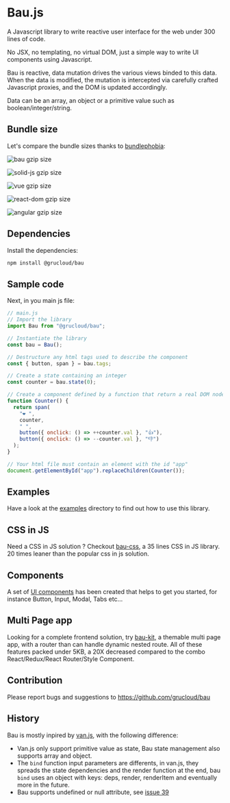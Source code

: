 # Bau.js

A Javascript library to write reactive user interface for the web under 300 lines of code.

No JSX, no templating, no virtual DOM, just a simple way to write UI components using Javascript.

Bau is reactive, data mutation drives the various views binded to this data. When the data is modified, the mutation is intercepted via carefully crafted Javascript proxies, and the DOM is updated accordingly.

Data can be an array, an object or a primitive value such as boolean/integer/string.

## Bundle size

Let's compare the bundle sizes thanks to [bundlephobia](https://bundlephobia.com/):

![bau gzip size](https://img.shields.io/bundlephobia/minzip/@grucloud/bau.svg?label=@grucloud/bau%20gzip%20size)

![solid-js gzip size](https://img.shields.io/bundlephobia/minzip/solid-js.svg?label=solid-js%20gzip%20size)

![vue gzip size](https://img.shields.io/bundlephobia/minzip/vue.svg?label=vue%20gzip%20size)

![react-dom gzip size](https://img.shields.io/bundlephobia/minzip/react-dom.svg?label=react-dom%20gzip%20size)

![angular gzip size](https://img.shields.io/bundlephobia/minzip/angular.svg?label=angular%20gzip%20size)

## Dependencies

Install the dependencies:

```sh
npm install @grucloud/bau
```

## Sample code

Next, in you main js file:

```js
// main.js
// Import the library
import Bau from "@grucloud/bau";

// Instantiate the library
const bau = Bau();

// Destructure any html tags used to describe the component
const { button, span } = bau.tags;

// Create a state containing an integer
const counter = bau.state(0);

// Create a component defined by a function that return a real DOM node.
function Counter() {
  return span(
    "❤️ ",
    counter,
    " ",
    button({ onclick: () => ++counter.val }, "👍"),
    button({ onclick: () => --counter.val }, "👎")
  );
}

// Your html file must contain an element with the id "app"
document.getElementById("app").replaceChildren(Counter());
```

## Examples

Have a look at the [examples](./examples) directory to find out how to use this library.

## CSS in JS

Need a CSS in JS solution ? Checkout [bau-css](./bau-css), a 35 lines CSS in JS library. 20 times leaner than the popular css in js solution.

## Components

A set of [UI components](./examples/bau-kit/components) has been created that helps to get you started, for instance Button, Input, Modal, Tabs etc...

## Multi Page app

Looking for a complete frontend solution, try [bau-kit](./examples/bau-kit), a themable multi page app, with a router than can handle dynamic nested route.
All of these features packed under 5KB, a 20X decreased compared to the combo React/Redux/React Router/Style Component.

## Contribution

Please report bugs and suggestions to https://github.com/grucloud/bau

## History

Bau is mostly inpired by [van.js](https://vanjs.org/), with the following difference:

- Van.js only support primitive value as state, Bau state management also supports array and object.
- The `bind` function input parameters are differents, in van.js, they spreads the state dependencies and the render function at the end, bau `bind` uses an object with keys: deps, render, renderItem and eventually more in the future.
- Bau supports undefined or null attribute, see [issue 39](https://github.com/vanjs-org/van/pull/39)
